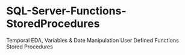 # SQL-Server-Functions-StoredProcedures
Temporal EDA, Variables & Date Manipulation
User Defined Functions
Stored Procedures
